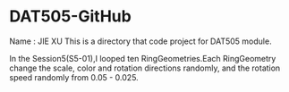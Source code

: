 # DAT505-GitHub
Name : JIE XU
This is a directory that code project for DAT505 module.

In the Session5(S5-01),I looped ten RingGeometries.Each RingGeometry change the scale, color and rotation directions randomly, and the rotation speed randomly from 0.05 - 0.025.
